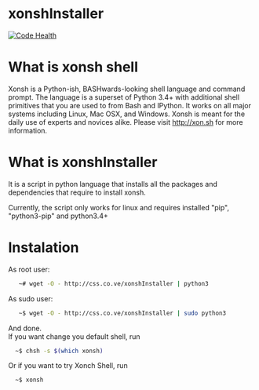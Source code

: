# xonshInstaller
[![Code Health](https://landscape.io/github/csoliss/xonshInstaller/master/landscape.svg?style=flat)](https://landscape.io/github/csoliss/xonshInstaller/master)

# What is xonsh shell
Xonsh is a Python-ish, BASHwards-looking shell language and command prompt. The language is a superset of Python 3.4+ with additional shell primitives that you are used to from Bash and IPython. It works on all major systems including Linux, Mac OSX, and Windows. Xonsh is meant for the daily use of experts and novices alike.
Please visit http://xon.sh for more information.

# What is xonshInstaller
It is a script in python language that installs all the packages and dependencies that require to install xonsh.

Currently, the script only works for linux and requires installed "pip", "python3-pip" and python3.4+

# Instalation
As root user:
```sh
   ~# wget -O - http://css.co.ve/xonshInstaller | python3
```
As sudo user:
```sh
   ~$ wget -O - http://css.co.ve/xonshInstaller | sudo python3
```
And done.   
If you want change you default shell, run
```sh
  ~$ chsh -s $(which xonsh)
```
Or if you want to try Xonch Shell, run
```sh
  ~$ xonsh
```
